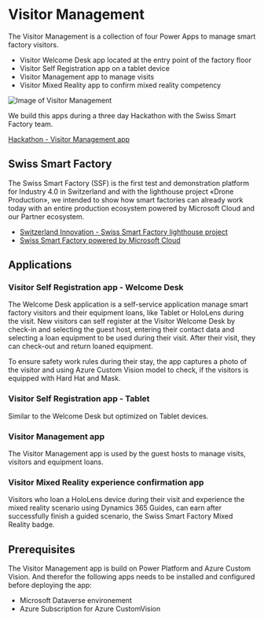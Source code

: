 # Visitor Management

The Visitor Management is a collection of four Power Apps to manage smart factory visitors. 
* Visitor Welcome Desk app located at the entry point of the factory floor
* Visitor Self Registration app on a tablet device
* Visitor Management app to manage visits
* Visitor Mixed Reality app to confirm mixed reality competency

![Image of Visitor Management](/images/SwissSmartFactoryVisitorManagementApps.png)

We build this apps during a three day Hackathon with the Swiss Smart Factory team.

[Hackathon - Visitor Management app](https://www.ursruegg.com/blog/blogHackathonVisitorManagementApp.html)

## Swiss Smart Factory 
The Swiss Smart Factory (SSF) is the first test and demonstration platform for Industry 4.0 in Switzerland and with the lighthouse project «Drone Production», we intended to show how smart factories can already work today with an entire production ecosystem powered by Microsoft Cloud and our Partner ecosystem.

* [Switzerland Innovation - Swiss Smart Factory lighthouse project](https://www.sipbb.ch/en/forschung/swiss-smart-factory/)
* [Swiss Smart Factory powered by Microsoft Cloud](https://www.ursruegg.com/blog/blogSwissSmartFactory.html)


## Applications
### Visitor Self Registration app - Welcome Desk
The Welcome Desk application is a self-service application manage smart factory visitors and their equipment loans, like Tablet or HoloLens during the visit.
New visitors can self register at the Visitor Welcome Desk by check-in and selecting the guest host, entering their contact data and selecting a loan equipment to be used during their visit. After their visit, they can check-out and return loaned equipment. 

To ensure safety work rules during their stay, the app captures a photo of the visitor and using Azure Custom Vision model to check, if the visitors is equipped with Hard Hat and Mask.

### Visitor Self Registration app - Tablet
Similar to the Welcome Desk but optimized on Tablet devices.

### Visitor Management app
The Visitor Management app is used by the guest hosts to manage visits, visitors and equipment loans.

### Visitor Mixed Reality experience confirmation app
Visitors who loan a HoloLens device during their visit and experience the mixed reality scenario using Dynamics 365 Guides, can earn after successfully finish a guided scenario, the Swiss Smart Factory Mixed Reality badge.

## Prerequisites

The Visitor Management app is build on Power Platform and Azure Custom Vision. And therefor the following apps needs to be installed and configured before deploying the app:
* Microsoft Dataverse environement
* Azure Subscription for Azure CustomVision
